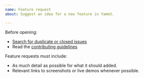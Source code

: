 ```yaml
---
name: Feature request
about: Suggest an idea for a new feature in Yamm3.

---
```


Before opening:

- [Search for duplicate or closed issues](https://github.com/geedmo/yamm3/issues)
- Read the [contributing guidelines](https://github.com/geedmo/yamm3/blob/master/.github/CONTRIBUTING.md)

Feature requests must include:

- As much detail as possible for what it should added.
- Relevant links to screenshots or live demos whenever possible.
